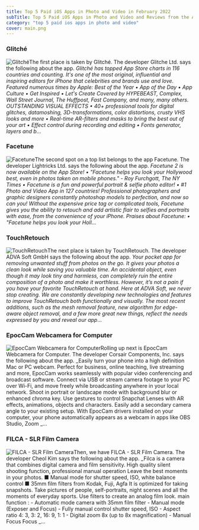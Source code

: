 ```yaml
---
title: Top 5 Paid iOS Apps in Photo and Video in February 2022
subTitle: Top 5 Paid iOS Apps in Photo and Video and Reviews from the AppStore in February 2022.
category: "top 5 paid ios apps in photo and video"
cover: main.png
---
```


### Glitché

![Glitché](https://is2-ssl.mzstatic.com/image/thumb/Purple126/v4/9e/af/49/9eaf4919-7022-0e55-874a-cf1fc589c20f/AppIcon-0-0-1x_U007emarketing-0-0-0-4-0-0-sRGB-0-0-0-GLES2_U002c0-512MB-85-220-0-0.png/100x100bb.png)The first place is taken by Glitché. The developer Glitche Ltd. says the following about the app. _Glitché has topped App Store charts in 116 countries and counting. It's one of the most original, influential and inspiring editors for iPhone that celebrities and brands use and love.  Featured numerous times by Apple: Best of the Year • App of the Day • App Culture • Get Inspired • Let's Create  Covered by HYPEBEAST, Complex, Wall Street Journal, The Huffpost, Fast Company, and many, many others.  OUTSTANDING VISUAL EFFECTS • 40+ professional tools for digital glitches, datamoshing, 3D-transformations, color distortions, crusty VHS looks and more • Real-time AR-filters and masks to bring the best out of your art • Effect control during recording and editing  • Fonts generator, layers and b_...

### Facetune

![Facetune](https://is3-ssl.mzstatic.com/image/thumb/Purple124/v4/96/36/41/963641f7-44ee-84b7-73eb-831a899087e2/AppIcon-1x_U007emarketing-0-3-0-85-220.png/100x100bb.png)The second spot on a top list belongs to the app Facetune. The developer Lightricks Ltd. says the following about the app. _Facetune 2 is now available on the App Store!  • "Facetune helps you look your Hollywood best, even in photos taken on mobile phones." - Roy Furchgott, The NY Times •  Facetune is a fun and powerful portrait & selfie photo editor! •  #1 Photo and Video App in 127 countries!                       Professional photographers and graphic designers constantly photoshop models to perfection, and now so can you! Without the expensive price tag or complicated tools, Facetune gives you the ability to retouch and add artistic flair to selfies and portraits with ease, from the convenience of your iPhone.  Praises about Facetune: • "Facetune helps you look your Holl_...

### TouchRetouch

![TouchRetouch](https://is1-ssl.mzstatic.com/image/thumb/Purple116/v4/b2/7e/c6/b27ec6f1-bed9-c759-2c1c-103ff0386384/AppIconBasic-0-1x_U007emarketing-0-10-0-85-220.png/100x100bb.png)The next place is taken by TouchRetouch. The developer ADVA Soft GmbH says the following about the app. _Your pocket app for removing unwanted stuff from photos on the go. It gives your photos a clean look while saving you valuable time.  An accidental object, even though it may look tiny and harmless, can completely ruin the entire composition of a photo and make it worthless. However, it’s not a pain if you have your favorite TouchRetouch at hand.  Here at ADVA Soft, we never stop creating. We are constantly developing new technologies and features to improve TouchRetouch both functionally and visually. The most recent additions, such as the mesh removal feature, new algorithm for edge-aware object removal, and a few more great new things, reflect the needs expressed by you and reveal our app_...

### EpocCam Webcamera for Computer

![EpocCam Webcamera for Computer](https://is1-ssl.mzstatic.com/image/thumb/Purple126/v4/6f/6e/28/6f6e2859-bef1-1e0a-1e1a-c63fc526c0f5/AppIcon_HD-1x_U007emarketing-0-10-0-85-220.png/100x100bb.png)Rolling up next is EpocCam Webcamera for Computer. The developer Corsair Components, Inc. says the following about the app. _Easily turn your phone into a high definition Mac or PC webcam.  Perfect for business, online teaching, live streaming and more, EpocCam works seamlessly with popular video conferencing and broadcast software. Connect via USB or stream camera footage to your PC over Wi-Fi, and move freely while broadcasting anywhere in your local network.  Shoot in portrait or landscape mode with background blur or enhanced chroma key. Use gestures to control Snapchat Lenses with AR effects, animations, objects and characters. Easily add a secondary camera angle to your existing setup. With EpocCam drivers installed on your computer, your phone automatically appears as a webcam in apps like OBS Studio, Zoom _...

### FILCA - SLR Film Camera

![FILCA - SLR Film Camera](https://is2-ssl.mzstatic.com/image/thumb/Purple126/v4/24/68/92/246892c6-f0f3-a0f5-0def-ea3ba9b00171/AppIcon-0-0-1x_U007emarketing-0-0-0-7-0-0-sRGB-0-0-0-GLES2_U002c0-512MB-85-220-0-0.png/100x100bb.png)Then, we have FILCA - SLR Film Camera. The developer Cheol Kim says the following about the app. _Filca is a camera that combines digital camera and film sensitivity.  High quality silent shooting function, professional manual operation Leave the best moments in your photos.  ■ Manual mode for shutter speed, ISO, white balance control ■ 35mm film filters from Kodak, Fuji, Agfa  It is optimized for taking snapshots. Take pictures of people, self-portraits, night scenes and all the moments of everyday sports. Use filters to create an analog film look.  main function : - Automatic mode camera with 35mm film filter - Manual mode (Exposer and Focus) - Fully manual control shutter speed, ISO - Aspect ratio 4: 3, 3: 2, 16: 9, 1: 1 - Digital zoom 8x (up to 8x magnification) - Manual Focus Focus _...

